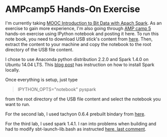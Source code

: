 # AMPcamp5 Hands-On Exercise
I'm currently taking [MOOC Introduction to Bit Data with Apach Spark](https://www.edx.org/course/introduction-big-data-apache-spark-uc-berkeleyx-cs100-1x). As an exercise to gain more experience, I'm also going through [AMP camp 5](http://ampcamp.berkeley.edu/5/) hands-on exercise using IPython notebook and posting it here. To run this note book, you need to download USB stick's content from [here](http://d12yw77jruda6f.cloudfront.net/ampcamp5-usb.zip). Then, extract the content to your machine and copy the notebook to the root directory of the USB file content.

I chose to use Anaconda python distribution 2.2.0 and Spark 1.4.0 on Ubuntu 14.04 LTS. This [blog post](http://blog.prabeeshk.com/blog/2014/10/31/install-apache-spark-on-ubuntu-14-dot-04/) has instruction on how to install Spark locally.

Once everything is setup, just type
>IPYTHON_OPTS="notebook" pyspark

from the root directory of the USB file content and select the notebook you want to run.

For the second lab, I used tachyon 0.6.4 prebuilt bindary from [here](https://github.com/amplab/tachyon/releases/download/v0.6.4/tachyon-0.6.4-bin.tar.gz).

For the third lab, I used spark 1.4.1. I ran into problems when building and had to modify sbt-launch-lib.bash as instructed [here, last comment](http://stackoverflow.com/questions/31594937/error-invalid-or-corrupt-jarfile-sbt-sbt-launch-0-13-5-jar/31597283#31597283).
